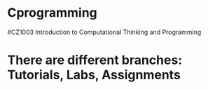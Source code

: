 # Cprogramming
#CZ1003 Introduction to Computational Thinking and Programming
# There are different branches: Tutorials, Labs, Assignments

